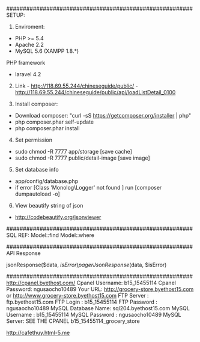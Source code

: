 ########################################################
SETUP:
1. Enviroment:
 - PHP >= 5.4
 - Apache 2.2 
 - MySQL 5.6
  (XAMPP 1.8.*)
  
  PHP framework
 - laravel 4.2
  
2. Link - http://118.69.55.244/chineseguide/public/
        - http://118.69.55.244/chineseguide/public/api/loadListDetail_0100
        
3. Install composer:
 - Download composer: "curl -sS https://getcomposer.org/installer | php"
 - php composer.phar self-update
 - php composer.phar install

4. Set permission
 - sudo chmod -R 7777 app/storage [save cache]
 - sudo chmod -R 7777 public/detail-image [save image]

5. Set database info
 - app/config/database.php
 - if error [Class 'Monolog\Logger' not found ] run [composer dumpautoload -o]
 
6. View beautify string of json
 - http://codebeautify.org/jsonviewer
 
########################################################
SQL REF:
Model::find
Model::where

########################################################
API Response

jsonResponse($data, $isError)
pagerJsonResponse($data, $isError)

########################################################
http://cpanel.byethost.com/
Cpanel Username:     b15_15455114
Cpanel Password:     ngusaocho10489
Your URL:            http://grocery-store.byethost15.com or http://www.grocery-store.byethost15.com
FTP Server :         ftp.byethost15.com
FTP Login :          b15_15455114
FTP Password :       ngusaocho10489
MySQL Database Name: sql204.byethost15.com
MySQL Username :     b15_15455114
MySQL Password :     ngusaocho10489
MySQL Server:        SEE THE CPANEL
b15_15455114_grocery_store

http://cafethuy.html-5.me